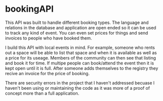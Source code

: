 # bookingAPI

This API was built to handle different booking types. The language and relations in the database and application are open ended so it can be used to track any kind of event. You can even set prices for things and send invoices to people who have booked them.

I build this API with local events in mind. For example, someone who rents out a space will be able to list that space and when it is available as well as a price for its useage. Members of the community can then see that listing and book it for time. If multipe people can book/attend the event then it is kept open until it is full. After someone adds themselves to the registry they recive an invoice for the price of booking.

There are security errors in the project that I haven't addressed becuase I haven't been using or maintaining the code as it was more of a proof of concept more than a full application.
